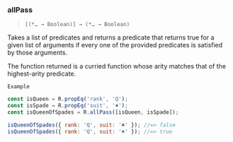 ### allPass

> `[(*… → Boolean)] → (*… → Boolean)`

Takes a list of predicates and returns a predicate that returns true for a given list of arguments if every one of the provided predicates is satisfied by those arguments.

The function returned is a curried function whose arity matches that of the highest-arity predicate.

`Example`

```js
const isQueen = R.propEq('rank', 'Q');
const isSpade = R.propEq('suit', '♠︎');
const isQueenOfSpades = R.allPass([isQueen, isSpade]);

isQueenOfSpades({ rank: 'Q', suit: '♣︎' }); //=> false
isQueenOfSpades({ rank: 'Q', suit: '♠︎' }); //=> true
```
